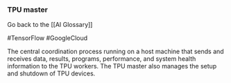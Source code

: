 ### TPU master

Go back to the [[AI Glossary]]

#TensorFlow
#GoogleCloud

The central coordination process running on a host machine that sends and receives data, results, programs, performance, and system health information to the TPU workers. The TPU master also manages the setup and shutdown of TPU devices.

